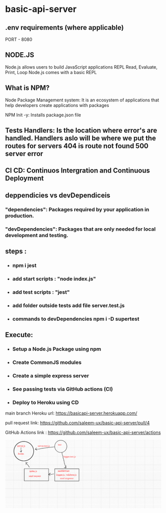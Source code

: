 # basic-api-server

## .env requirements (where applicable)
PORT - 8080

## NODE.JS

Node.js allows users to build JavaScript applications
REPL Read, Evaluate, Print, Loop
Node.js comes with a basic REPL

## What is NPM?

Node Package Management system: It is an ecosystem of applications that help developers create applications with packages

NPM Init -y: Installs package.json file

## Tests Handlers: Is the location where error's are handled. Handlers aslo will be where we put the routes for servers 404 is route not found 500 server error


## CI CD: Continuos Intergration and Continuous Deployment

## deppendicies vs devDependiceis
### "dependencies": Packages required by your application in production.
### "devDependencies": Packages that are only needed for local development and testing.


## steps :

* ### npm i jest

* ### add start scripts : "node index.js"

* ### add test scripts : "jest"

* ### add folder outside tests add file server.test.js

* ### commands to devDependencies npm i -D supertest

## Execute:

* ### Setup a Node.js Package using npm

* ### Create CommonJS modules

* ### Create a simple express server

* ### See passing tests via GitHub actions (CI)

* ### Deploy to Heroku using CD




main branch Heroku url: https://basicapi-server.herokuapp.com/

pull request link: https://github.com/saleem-ux/basic-api-server/pull/4

GitHub Actions link : https://github.com/saleem-ux/basic-api-server/actions

![Lab03](img/lab03.jpg)
